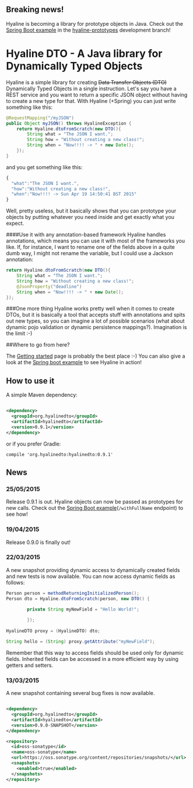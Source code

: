 ## Breaking news!
Hyaline is becoming a library for prototype objects in Java.
Check out the [Spring Boot example](https://github.com/Bluesoul/hyaline-dto/blob/hyaline-prototypes/hyaline-dto-examples/hyalinedto-springboot-rest-example/src/main/java/org/hyalinedto/examples/springbootrest/resources/PrototypeResource.java) in the [hyaline-prototypes](https://github.com/Bluesoul/hyaline-dto/tree/hyaline-prototypes) development branch! 

Hyaline DTO - A Java library for Dynamically Typed Objects 
=====================

Hyaline is a simple library for creating ~~Data Transfer Objects (DTO)~~ Dynamically Typed Objects in a single instruction.
Let's say you have a REST service and you want to return a specific JSON object without having to create a new type for that.
With Hyaline (+Spring) you can just write something like this:

```java
@RequestMapping("/myJSON")
public Object myJSON() throws HyalineException {
	return Hyaline.dtoFromScratch(new DTO(){
		String what = "The JSON I want.";
		String how = "Without creating a new class!";
		String when = "Now!!!! -> " + new Date();
	});
}
```
and you get something like this: 

```javascript
{
  "what":"The JSON I want.",
  "how":"Without creating a new class!",
  "when":"Now!!!! -> Sun Apr 19 14:50:41 BST 2015"
}
```
Well, pretty useless, but it basically shows that you can prototype your objects by putting whatever you need inside and get exactly what you expect.

####Use it with any annotation-based framework
Hyaline handles annotations, which means you can use it with most of the frameworks you like.
If, for instance, I want to rename one of the fields above in a quite dumb way, I might not rename the variable, but I could use a Jackson annotation:  

```java
return Hyaline.dtoFromScratch(new DTO(){
	String what = "The JSON I want.";
	String how = "Without creating a new class!";
	@JsonProperty("deadline")
	String when = "Now!!!! -> " + new Date();
});
```

###One more thing 
Hyaline works pretty well when it comes to create DTOs, but it is basically a tool that accepts stuff with annotations and spits out new types, so you can imagine a lot of possible scenarios (what about dynamic pojo validation or dynamic persistence mappings?). Imagination is the limit :-) 

##Where to go from here?

The [Getting started](https://github.com/Bluesoul/hyaline-dto/wiki/Getting-started) page is probably the best place :-)
You can also give a look at the [Spring boot example](https://github.com/Bluesoul/hyaline-dto/tree/master/hyaline-dto-examples) to see Hyaline in action!

## How to use it

A simple Maven dependency:

```xml

<dependency>
  <groupId>org.hyalinedto</groupId>
  <artifactId>hyalinedto</artifactId>
  <version>0.9.1</version>
</dependency>

```
or if you prefer Gradle:

```compile 'org.hyalinedto:hyalinedto:0.9.1' ``` 

## News
### 25/05/2015
Release 0.9.1 is out. Hyaline objects can now be passed as prototypes for new calls.
Check out the [Spring Boot example](https://github.com/Bluesoul/hyaline-dto/blob/master/hyaline-dto-examples/hyalinedto-springboot-rest-example/src/main/java/org/hyalinedto/examples/springbootrest/resources/PersonResource.java)(`/withFullName` endpoint) to see how! 

### 19/04/2015
Release 0.9.0 is finally out! 

### 22/03/2015

A new snapshot providing dynamic access to dynamically created fields and new tests is now available.
You can now access dynamic fields as follows:

```java
Person person = methodReturningInitializedPerson();
Person dto = Hyaline.dtoFromScratch(person, new DTO() {
	
		private String myNewField = "Hello World!";

		});
		
HyalineDTO proxy = (HyalineDTO) dto;		

String hello = (String) proxy.getAttribute("myNewField");

```

Remember that this way to access fields should be used only for dynamic fields.
Inherited fields can be accessed in a more efficient way by using getters and setters.


### 13/03/2015

A new snapshot containing several bug fixes is now available.

```xml

<dependency>
  <groupId>org.hyalinedto</groupId>
  <artifactId>hyalinedto</artifactId>
  <version>0.9.0-SNAPSHOT</version>
</dependency>

<repository>
  <id>oss-sonatype</id>
  <name>oss-sonatype</name>
  <url>https://oss.sonatype.org/content/repositories/snapshots/</url>
  <snapshots>
    <enabled>true</enabled>
  </snapshots>
</repository>

```



